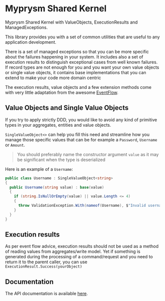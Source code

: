 # Myprysm Shared Kernel

Myprysm Shared Kernel with ValueObjects, ExecutionResults and ManagedExceptions.

This library provides you with a set of common utilities that are useful to any application development.

There is a set of managed exceptions so that you can be more specific about the failures happening in your system.
It includes also a set of execution results to distinguish exceptional cases from well known failures.
If record types are not enough for you and you want your own value objects or single value objects, 
it contains base implementations that you can extend to make your code more domain centric 

The execution results, value objects and a few extension methods come with very little adaptation from the awesome [EventFlow](https://github.com/eventflow/EventFlow).

## Value Objects and Single Value Objects

If you try to apply strictly DDD, 
you would like to avoid any kind of primitive types in your aggregates, entities and value objects.

`SingleValueObject<>` can help you fill this need and streamline 
how you manage those specific values that can be for example a `Password`, `Username` or `Amount`.

> You should preferably name the constructor argument `value` as it may be significant when the type is deserialized

Here is an example of a `Username`:

```c#
public class Username : SingleValueObject<string>
{
  public Username(string value) : base(value)
  {
    if (string.IsNullOrEmpty(value) || value.Length <= 4)
    {
      throw ValidationException.With(nameof(Username), $"Invalid username '{value}'");
    }
  }
}
```

## Execution results

As per event flow advice, execution results should not be used as a method of reading values from aggregates/write model.
Yet if something is generated during the processing of a command/request and you need to return it to the parent caller, 
you can use `ExecutionResult.Success(yourObject)`

## Documentation

The API documentation is available [here](documentation/index.md).
